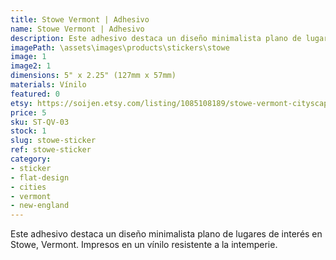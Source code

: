 ```yaml
---
title: Stowe Vermont | Adhesivo
name: Stowe Vermont | Adhesivo
description: Este adhesivo destaca un diseño minimalista plano de lugares de interés en Stowe, Vermont. Impresos en un vínilo resistente a la intemperie.
imagePath: \assets\images\products\stickers\stowe
image: 1
image2: 1
dimensions: 5" x 2.25" (127mm x 57mm)
materials: Vínilo
featured: 0
etsy: https://soijen.etsy.com/listing/1085108189/stowe-vermont-cityscape-sticker?utm_source=Copy&utm_medium=ListingManager&utm_campaign=Share&utm_term=so.lmsm&share_time=1695261550560
price: 5
sku: ST-QV-03
stock: 1
slug: stowe-sticker
ref: stowe-sticker
category:
- sticker
- flat-design
- cities
- vermont
- new-england
---
```

Este adhesivo destaca un diseño minimalista plano de lugares de interés en Stowe, Vermont. Impresos en un vínilo resistente a la intemperie.
